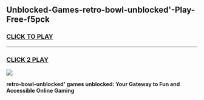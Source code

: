 
## Unblocked-Games-retro-bowl-unblocked'-Play-Free-f5pck
<h3>
<a href="https://premium76.site?title=retro-bowl-unblocked'&ref=23A">CLICK TO PLAY</a></h3>
<hr>

<h3>
<a href="https://premium76.site?title=retro-bowl-unblocked'&ref=23A">CLICK 2 PLAY</a>
  
</h3>

<a href="https://premium76.site?title=retro-bowl-unblocked'&ref=23A"><img src="https://clearcache.store/games.png"></a>


**retro-bowl-unblocked' games unblocked: Your Gateway to Fun and Accessible Online Gaming**
